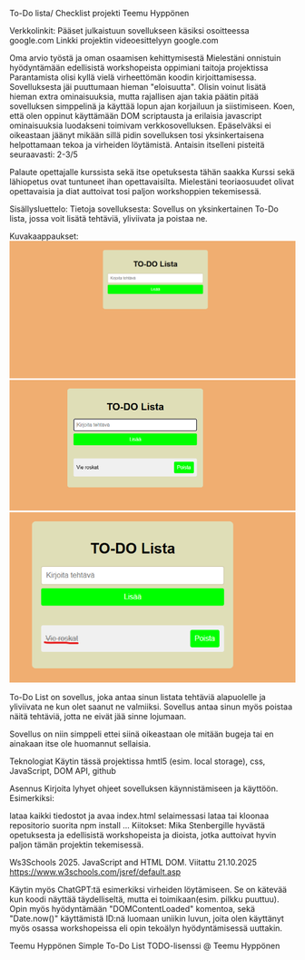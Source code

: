 To-Do lista/ Checklist projekti
Teemu Hyppönen

Verkkolinkit:
Pääset julkaistuun sovellukseen käsiksi osoitteessa google.com Linkki projektin videoesittelyyn google.com

Oma arvio työstä ja oman osaamisen kehittymisestä
Mielestäni onnistuin hyödyntämään edellisistä workshopeista oppimiani taitoja projektissa Parantamista olisi kyllä vielä virheettömän koodin kirjoittamisessa. Sovelluksesta jäi puuttumaan hieman "eloisuutta". Olisin voinut lisätä hieman extra ominaisuuksia, mutta rajallisen ajan takia päätin pitää sovelluksen simppelinä ja käyttää lopun ajan korjailuun ja siistimiseen. Koen, että olen oppinut käyttämään DOM scriptausta ja erilaisia javascript ominaisuuksia luodakseni toimivam verkkosovelluksen. Epäselväksi ei oikeastaan jäänyt mikään sillä pidin sovelluksen tosi yksinkertaisena helpottamaan tekoa ja virheiden löytämistä. Antaisin itselleni pisteitä seuraavasti: 2-3/5

Palaute opettajalle kurssista sekä itse opetuksesta tähän saakka
Kurssi sekä lähiopetus ovat tuntuneet ihan opettavaisilta. Mielestäni teoriaosuudet olivat opettavaisia ja diat auttoivat tosi paljon workshoppien tekemisessä. 

Sisällysluettelo:
Tietoja sovelluksesta: Sovellus on yksinkertainen To-Do lista, jossa voit lisätä tehtäviä, yliviivata ja poistaa ne.

Kuvakaappaukset:
![Sovellus](image.png)
![Tehtävä](image-1.png)
![Yliviivaus](image-2.png)


To-Do List on sovellus, joka antaa sinun listata tehtäviä alapuolelle ja yliviivata ne kun olet saanut ne valmiiksi. Sovellus antaa sinun myös poistaa näitä tehtäviä, jotta ne eivät jää sinne lojumaan.

Sovellus on niin simppeli ettei siinä oikeastaan ole mitään bugeja tai en ainakaan itse ole huomannut sellaisia.

Teknologiat
Käytin tässä projektissa hmtl5 (esim. local storage), css, JavaScript, DOM API, github

Asennus
Kirjoita lyhyet ohjeet sovelluksen käynnistämiseen ja käyttöön. Esimerkiksi:

lataa kaikki tiedostot ja avaa index.html selaimessasi
lataa tai kloonaa repositorio
suorita npm install
...
Kiitokset:
Mika Stenbergille hyvästä opetuksesta ja edellisistä workshopeista ja dioista, jotka auttoivat hyvin paljon tämän projektin tekemisessä.

Ws3Schools 2025. JavaScript and HTML DOM. Viitattu 21.10.2025
https://www.w3schools.com/jsref/default.asp

Käytin myös ChatGPT:tä esimerkiksi virheiden löytämiseen. Se on kätevää kun koodi näyttää täydelliseltä, mutta ei toimikaan(esim. pilkku puuttuu). Opin myös hyödyntämään "DOMContentLoaded" komentoa, sekä "Date.now()" käyttämistä ID:nä luomaan uniikin luvun, joita olen käyttänyt myös osassa workshopeissa eli opin tekoälyn hyödyntämisessä uuttakin.

Teemu Hyppönen
Simple To-Do List
TODO-lisenssi @ Teemu Hyppönen